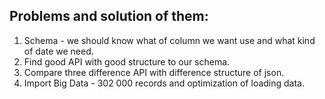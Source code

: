 ## Problems and solution of them:

1. Schema - we should know what of column we want use and what kind of date we need. 
2. Find good API with good structure to our schema.
3. Compare  three difference API with difference structure of json.
4. Import Big Data - 302 000 records and optimization of loading data.